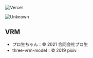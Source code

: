 ![Vercel](https://therealsujitk-vercel-badge.vercel.app/?app=react-vrm)

![Unknown](https://user-images.githubusercontent.com/72649097/161642172-ab096d73-6066-4575-a639-887763253009.png)

## VRM
- プロ生ちゃん：© 2021 合同会社プロ生
- three-vrm-model：© 2019 pixiv
